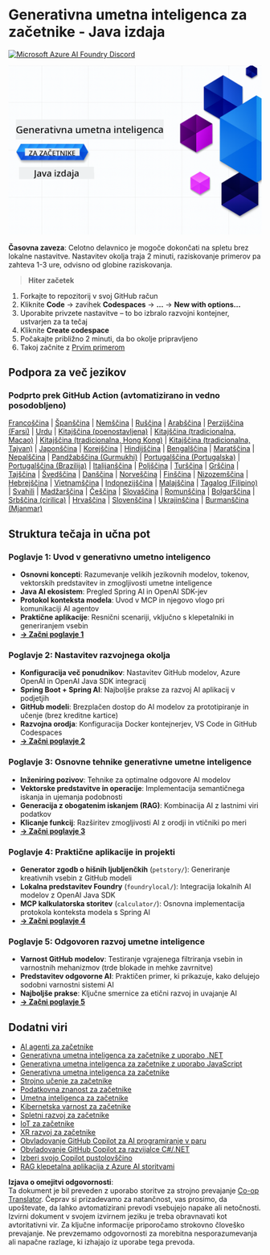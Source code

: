 <!--
CO_OP_TRANSLATOR_METADATA:
{
  "original_hash": "63b6426b88f6f56398ca3f1fbfc30889",
  "translation_date": "2025-07-29T10:21:35+00:00",
  "source_file": "README.md",
  "language_code": "sl"
}
-->
# Generativna umetna inteligenca za začetnike - Java izdaja
[![Microsoft Azure AI Foundry Discord](https://dcbadge.limes.pink/api/server/ByRwuEEgH4)](https://discord.com/invite/ByRwuEEgH4)

![Generativna umetna inteligenca za začetnike - Java izdaja](../../translated_images/beg-genai-series.8b48be9951cc574c25f8a3accba949bfd03c2f008e2c613283a1b47316fbee68.sl.png)

**Časovna zaveza**: Celotno delavnico je mogoče dokončati na spletu brez lokalne nastavitve. Nastavitev okolja traja 2 minuti, raziskovanje primerov pa zahteva 1-3 ure, odvisno od globine raziskovanja.

> **Hiter začetek**

1. Forkajte to repozitorij v svoj GitHub račun
2. Kliknite **Code** → zavihek **Codespaces** → **...** → **New with options...**
3. Uporabite privzete nastavitve – to bo izbralo razvojni kontejner, ustvarjen za ta tečaj
4. Kliknite **Create codespace**
5. Počakajte približno 2 minuti, da bo okolje pripravljeno
6. Takoj začnite z [Prvim primerom](./02-SetupDevEnvironment/README.md#step-2-create-a-github-personal-access-token)

## Podpora za več jezikov

### Podprto prek GitHub Action (avtomatizirano in vedno posodobljeno)

[Francoščina](../fr/README.md) | [Španščina](../es/README.md) | [Nemščina](../de/README.md) | [Ruščina](../ru/README.md) | [Arabščina](../ar/README.md) | [Perzijščina (Farsi)](../fa/README.md) | [Urdu](../ur/README.md) | [Kitajščina (poenostavljena)](../zh/README.md) | [Kitajščina (tradicionalna, Macao)](../mo/README.md) | [Kitajščina (tradicionalna, Hong Kong)](../hk/README.md) | [Kitajščina (tradicionalna, Tajvan)](../tw/README.md) | [Japonščina](../ja/README.md) | [Korejščina](../ko/README.md) | [Hindijščina](../hi/README.md) | [Bengalščina](../bn/README.md) | [Maratščina](../mr/README.md) | [Nepalščina](../ne/README.md) | [Pandžabščina (Gurmukhi)](../pa/README.md) | [Portugalščina (Portugalska)](../pt/README.md) | [Portugalščina (Brazilija)](../br/README.md) | [Italijanščina](../it/README.md) | [Poljščina](../pl/README.md) | [Turščina](../tr/README.md) | [Grščina](../el/README.md) | [Tajščina](../th/README.md) | [Švedščina](../sv/README.md) | [Danščina](../da/README.md) | [Norveščina](../no/README.md) | [Finščina](../fi/README.md) | [Nizozemščina](../nl/README.md) | [Hebrejščina](../he/README.md) | [Vietnamščina](../vi/README.md) | [Indonezijščina](../id/README.md) | [Malajščina](../ms/README.md) | [Tagalog (Filipino)](../tl/README.md) | [Svahili](../sw/README.md) | [Madžarščina](../hu/README.md) | [Češčina](../cs/README.md) | [Slovaščina](../sk/README.md) | [Romunščina](../ro/README.md) | [Bolgarščina](../bg/README.md) | [Srbščina (cirilica)](../sr/README.md) | [Hrvaščina](../hr/README.md) | [Slovenščina](./README.md) | [Ukrajinščina](../uk/README.md) | [Burmanščina (Mjanmar)](../my/README.md)

## Struktura tečaja in učna pot

### **Poglavje 1: Uvod v generativno umetno inteligenco**
- **Osnovni koncepti**: Razumevanje velikih jezikovnih modelov, tokenov, vektorskih predstavitev in zmogljivosti umetne inteligence
- **Java AI ekosistem**: Pregled Spring AI in OpenAI SDK-jev
- **Protokol konteksta modela**: Uvod v MCP in njegovo vlogo pri komunikaciji AI agentov
- **Praktične aplikacije**: Resnični scenariji, vključno s klepetalniki in generiranjem vsebin
- **[→ Začni poglavje 1](./01-IntroToGenAI/README.md)**

### **Poglavje 2: Nastavitev razvojnega okolja**
- **Konfiguracija več ponudnikov**: Nastavitev GitHub modelov, Azure OpenAI in OpenAI Java SDK integracij
- **Spring Boot + Spring AI**: Najboljše prakse za razvoj AI aplikacij v podjetjih
- **GitHub modeli**: Brezplačen dostop do AI modelov za prototipiranje in učenje (brez kreditne kartice)
- **Razvojna orodja**: Konfiguracija Docker kontejnerjev, VS Code in GitHub Codespaces
- **[→ Začni poglavje 2](./02-SetupDevEnvironment/README.md)**

### **Poglavje 3: Osnovne tehnike generativne umetne inteligence**
- **Inženiring pozivov**: Tehnike za optimalne odgovore AI modelov
- **Vektorske predstavitve in operacije**: Implementacija semantičnega iskanja in ujemanja podobnosti
- **Generacija z obogatenim iskanjem (RAG)**: Kombinacija AI z lastnimi viri podatkov
- **Klicanje funkcij**: Razširitev zmogljivosti AI z orodji in vtičniki po meri
- **[→ Začni poglavje 3](./03-CoreGenerativeAITechniques/README.md)**

### **Poglavje 4: Praktične aplikacije in projekti**
- **Generator zgodb o hišnih ljubljenčkih** (`petstory/`): Generiranje kreativnih vsebin z GitHub modeli
- **Lokalna predstavitev Foundry** (`foundrylocal/`): Integracija lokalnih AI modelov z OpenAI Java SDK
- **MCP kalkulatorska storitev** (`calculator/`): Osnovna implementacija protokola konteksta modela s Spring AI
- **[→ Začni poglavje 4](./04-PracticalSamples/README.md)**

### **Poglavje 5: Odgovoren razvoj umetne inteligence**
- **Varnost GitHub modelov**: Testiranje vgrajenega filtriranja vsebin in varnostnih mehanizmov (trde blokade in mehke zavrnitve)
- **Predstavitev odgovorne AI**: Praktičen primer, ki prikazuje, kako delujejo sodobni varnostni sistemi AI
- **Najboljše prakse**: Ključne smernice za etični razvoj in uvajanje AI
- **[→ Začni poglavje 5](./05-ResponsibleGenAI/README.md)**

## Dodatni viri

- [AI agenti za začetnike](https://github.com/microsoft/ai-agents-for-beginners)
- [Generativna umetna inteligenca za začetnike z uporabo .NET](https://github.com/microsoft/Generative-AI-for-beginners-dotnet)
- [Generativna umetna inteligenca za začetnike z uporabo JavaScript](https://github.com/microsoft/generative-ai-with-javascript)
- [Generativna umetna inteligenca za začetnike](https://github.com/microsoft/generative-ai-for-beginners)
- [Strojno učenje za začetnike](https://aka.ms/ml-beginners)
- [Podatkovna znanost za začetnike](https://aka.ms/datascience-beginners)
- [Umetna inteligenca za začetnike](https://aka.ms/ai-beginners)
- [Kibernetska varnost za začetnike](https://github.com/microsoft/Security-101)
- [Spletni razvoj za začetnike](https://aka.ms/webdev-beginners)
- [IoT za začetnike](https://aka.ms/iot-beginners)
- [XR razvoj za začetnike](https://github.com/microsoft/xr-development-for-beginners)
- [Obvladovanje GitHub Copilot za AI programiranje v paru](https://aka.ms/GitHubCopilotAI)
- [Obvladovanje GitHub Copilot za razvijalce C#/.NET](https://github.com/microsoft/mastering-github-copilot-for-dotnet-csharp-developers)
- [Izberi svojo Copilot pustolovščino](https://github.com/microsoft/CopilotAdventures)
- [RAG klepetalna aplikacija z Azure AI storitvami](https://github.com/Azure-Samples/azure-search-openai-demo-java)

**Izjava o omejitvi odgovornosti**:  
Ta dokument je bil preveden z uporabo storitve za strojno prevajanje [Co-op Translator](https://github.com/Azure/co-op-translator). Čeprav si prizadevamo za natančnost, vas prosimo, da upoštevate, da lahko avtomatizirani prevodi vsebujejo napake ali netočnosti. Izvirni dokument v svojem izvirnem jeziku je treba obravnavati kot avtoritativni vir. Za ključne informacije priporočamo strokovno človeško prevajanje. Ne prevzemamo odgovornosti za morebitna nesporazumevanja ali napačne razlage, ki izhajajo iz uporabe tega prevoda.